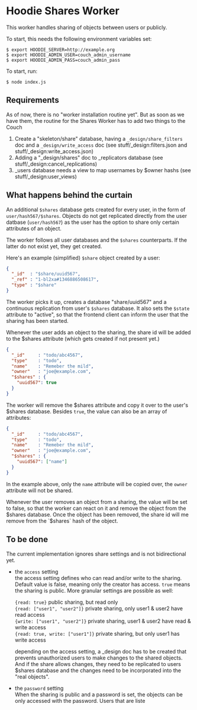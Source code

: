 # Hoodie Shares Worker

This worker handles sharing of objects between users or publicly.

To start, this needs the following environment variables set:

    $ export HOODIE_SERVER=http://example.org
    $ export HOODIE_ADMIN_USER=couch_admin_username
    $ export HOODIE_ADMIN_PASS=couch_admin_pass

To start, run:

    $ node index.js


## Requirements

As of now, there is no "worker installation routine yet". But as soon as we have them,
the routine for the Shares Worker has to add two things to the Couch

1. Create a "skeleton/share" database, having a `_design/share_filters`  doc and a 
   `_design/write_access` doc (see stuff/_design:filters.json and stuff/_design:write_access.json)
2. Adding a "_design/shares" doc to _replicators database (see stuff/_design:cancel_replications)
3. _users database needs a view to map usernames by $owner hashs (see stuff/_design:user_views)


## What happens behind the curtain

An additional `$shares` database gets created for every user, in the form of `user/hash567/$shares`.
Objects do not get replicated directly from the user datbase (`user/hash567`) as the user has the
option to share only certain attributes of an object.

The worker follows all user databases and the `$shares` counterparts. If the latter do not exist yet,
they get created.

Here's an example (simplified) `$share` object created by a user:

```json
{
  "_id"  : "$share/uuid567",
  "_ref" : "1-bl2xa#1346886508617",
  "type" : "$share"
}
```

The worker picks it up, creates a database "share/uuid567" and a continuous replication from user's `$shares` database.
It also sets the `$state` attribute to "active", so that the frontend client can inform the user that the sharing has been started.

Whenever the user adds an object to the sharing, the share id will be added to the $shares attribute (which gets created if not present yet.)

```json
{
  "_id"     : "todo/abc4567",
  "type"    : "todo",
  "name"    : "Remeber the mild",
  "owner"   : "joe@example.com",
  "$shares" : {
    "uuid567": true
  }
}
```

The worker will remove the $shares attribute and copy it over to the user's $shares database.
Besides `true`, the value can also be an array of attributes:

```json
{
  "_id"     : "todo/abc4567",
  "type"    : "todo",
  "name"    : "Remeber the mild",
  "owner"   : "joe@example.com",
  "$shares" : {
    "uuid567": ["name"]
  }
}
```

In the example above, only the `name` attribute will be copied over, the `owner` attribute
will not be shared. 

Whenever the user removes an object from a sharing, the value will be set to false, so that
the worker can react on it and remove the object from the $shares database. Once the object
has been removed, the share id will me remove from the `$shares` hash of the object.


## To be done

The current implementation ignores share settings and is not bidirectional yet.

* the `access` setting  
  the access setting defines who can read and/or write to the sharing. Default
  value is false, meaning only the creator has access. `true` means the sharing
  is public. More granular settings are possible as well:  

  `{read: true}` public sharing, but read only  
  `{read: ["user1", "user2"]}` private sharing, only user1 & user2 have read access  
  `{write: ["user1", "user2"]}` private sharing, user1 & user2 have read & write access  
  `{read: true, write: ["user1"]}` private sharing, but only user1 has write access  

  depending on the access setting, a _design doc has to be created that prevents
  unauthorized users to make changes to the shared objects. And if the share allows
  changes, they need to be replicated to users $shares database and the changes need
  to be incorporated into the "real objects".
* the `password` setting  
  When the sharing is public and a password is set, the objects can be only accessed
  with the password. Users that are liste